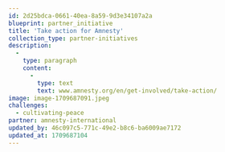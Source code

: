 ```yaml
---
id: 2d25bdca-0661-40ea-8a59-9d3e34107a2a
blueprint: partner_initiative
title: 'Take action for Amnesty'
collection_type: partner-initiatives
description:
  -
    type: paragraph
    content:
      -
        type: text
        text: www.amnesty.org/en/get-involved/take-action/
image: image-1709687091.jpeg
challenges:
  - cultivating-peace
partner: amnesty-international
updated_by: 46c097c5-771c-49e2-b8c6-ba6009ae7172
updated_at: 1709687104
---
```


